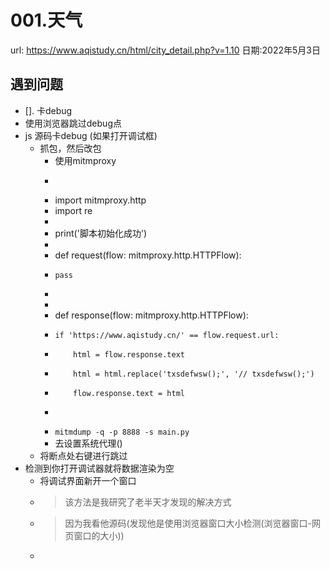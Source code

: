 # 001.天气

url: https://www.aqistudy.cn/html/city_detail.php?v=1.10
日期:2022年5月3日

## 遇到问题

- []. 卡debug
 - 使用浏览器跳过debug点
- js 源码卡debug (如果打开调试框)
  - 抓包，然后改包
    - 使用mitmproxy
    - ```python
    - import mitmproxy.http
    - import re
    - 
    - print('脚本初始化成功')
    - 
    - def request(flow: mitmproxy.http.HTTPFlow):
    -     pass
    - 
    - 
    - def response(flow: mitmproxy.http.HTTPFlow):
    -     if 'https://www.aqistudy.cn/' == flow.request.url:
    -         html = flow.response.text
    -         html = html.replace('txsdefwsw();', '// txsdefwsw();')
    -         flow.response.text = html
    - ```
    - `mitmdump -q -p 8888 -s main.py`  
    - 去设置系统代理()
  - 将断点处右键进行跳过
- 检测到你打开调试器就将数据渲染为空
  - 将调试界面新开一个窗口
  - > 该方法是我研究了老半天才发现的解决方式
  - > 因为我看他源码(发现他是使用浏览器窗口大小检测(浏览器窗口-网页窗口的大小))
  - 




<CommentService/>
